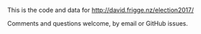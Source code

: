 This is the code and data for http://david.frigge.nz/election2017/

Comments and questions welcome, by email or GitHub issues.

